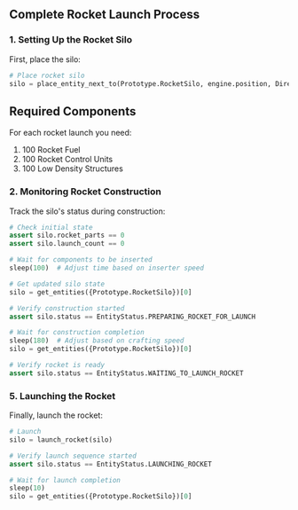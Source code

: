 ## Complete Rocket Launch Process

### 1. Setting Up the Rocket Silo

First, place the silo:
```python
# Place rocket silo
silo = place_entity_next_to(Prototype.RocketSilo, engine.position, Direction.RIGHT, spacing=5)
```

## Required Components

For each rocket launch you need:
1. 100 Rocket Fuel
2. 100 Rocket Control Units
3. 100 Low Density Structures


### 2. Monitoring Rocket Construction

Track the silo's status during construction:
```python
# Check initial state
assert silo.rocket_parts == 0
assert silo.launch_count == 0

# Wait for components to be inserted
sleep(100)  # Adjust time based on inserter speed

# Get updated silo state
silo = get_entities({Prototype.RocketSilo})[0]

# Verify construction started
assert silo.status == EntityStatus.PREPARING_ROCKET_FOR_LAUNCH

# Wait for construction completion
sleep(180)  # Adjust based on crafting speed
silo = get_entities({Prototype.RocketSilo})[0]

# Verify rocket is ready
assert silo.status == EntityStatus.WAITING_TO_LAUNCH_ROCKET
```

### 5. Launching the Rocket

Finally, launch the rocket:
```python
# Launch
silo = launch_rocket(silo)

# Verify launch sequence started
assert silo.status == EntityStatus.LAUNCHING_ROCKET

# Wait for launch completion
sleep(10)
silo = get_entities({Prototype.RocketSilo})[0]
```